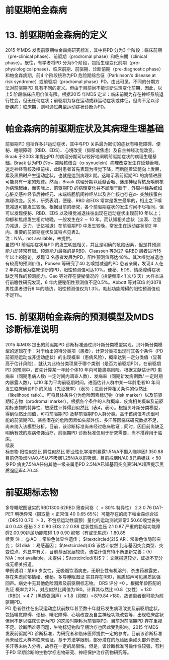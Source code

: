 # 前驱期帕金森病  
# 13. 前驱期帕金森病的定义  
2015 年MDS 发表前驱期帕金森病研究标准，其中将PD 分为3 个阶段：临床前期（pre-clinical phase）、前驱期（prodromal phase）和临床期（clinical phase）。既往，有学者将PD 分为5个阶段，包括生理变化前期（pre-physiological phase）、临床前期、前驱期、诊断前期（pre-diagnostic phase）和帕金森病期，前4 个阶段统称为PD 危险期综合征（Parkinson's disease at risk syndrome）或前驱期（prodromal phase）PD。由此可见，不同的分期方法对前驱期PD 具有不同的定义。但由于目前尚不能诊断生理变化前期，因此，以上5 阶段临床应用价值有限。根据2015 年MDS 定义：临床前期为存在神经系统退行性变，但无任何症状；前驱期为存在运动或非运动症状或体征，但尚不足以诊  
断疾病；临床期，则可通过典型运动症状诊断为PD。  
#  帕金森病的前驱期症状及其病理生理基础  
前驱期PD 包括许多非运动症状，其中与PD 关系最为密切的症状有嗅觉障碍、便秘、睡眠障碍（RBD、EDS）、心境改变（抑郁或焦虑）及自主神经功能改变。  
Braak 于2003 年提出PD 的病理分期可以较好地阐明前驱期症状的病理生理基础。Braak 认为PD 的$\alpha-$ 突触核蛋白（α-synuclein）病理改变发生在延髓舌咽、迷走神经背核及嗅前核，此时患者首先表现为嗅觉下降，而后随着延髓向上发展，累及黑质时产生运动症状，也就是达到病理3 期。这暗示着前驱期PD 的病情进展可能具有一定的规律。然而，Braak 病理分期以延髓舌咽、迷走神经背核及嗅前核为病理起始，而实际上，前驱期PD 的病理变化并不局限于脑干，外周神经系统如心脏交感神经节后神经元、末端结肠肌间神经丛以及杏仁核也存在$\alpha-$ 突触核蛋白病理改变。另外，研究表明，便秘、RBD 和EDS 常常是发生最早的，相比之下嗅觉减退可能发生较晚。根据目前的研究，各个前驱期症状的发生时间不尽相同，但可以发现便秘、RBD、EDS 以及嗅觉减退往往出现在运动症状出现前10 年以上；抑郁和焦虑发生相对较晚，一般发生在$2\sim10$ 年。而认知相关症状（淡漠、注意力减退、乏力、记忆减退）在前驱期PD 中发生较晚，常发生在运动症状前2 年内。重要的前驱期症状及其特点见表2。  
注：N/A，not available，未提供。  
虽然PD 前驱期症状与PD 的发生明显相关，并且是明确的危险因素，但是其预测能力却非常有限。预测能力最强的是RBD，Claassen 等对27 名RBD 患者进行15 年以上的随访，发现13 名患者发展为PD，阳性预测值高达$48\%$。其次嗅觉减退也有较高的预测价值，Ponsen 等研究了40 名嗅觉减退的PD 患者亲属，发现4 人在2 年内发展为临床诊断的PD，阳性预测值可达$10\%$。便秘、EDS、情感障碍症状缺乏可靠的预测能力。Gao 等对存在便秘情况的（排便频率$<\,1$ 次/3 天）大样本进行前瞻性研究发现，6 年内便秘阳性预测值不足$0.5\%$。Abbott 等对EDS 的3078 男性患者进行8 年的随访，阳性预测值仅为$1.3\%$。勃起功能障碍的阳性预测值也不足$1\%$。  
# 15. 前驱期帕金森病的预测模型及MDS 诊断标准说明  
2015 年MDS 提出的前驱期PD 诊断标准通过贝叶斯分类模型实现。贝叶斯分类模型的逻辑在于：对于给出的待分类项（患者），计算分类项出现时其各个条件（PD 前驱期运动或非运动症状）的出现概率（患病风险），概率达到一定分类值（显著高于估计风险），就认为此待分类项属于哪个类别（是否为前驱期PD）。在前驱期PD 的预测中，首先计算某一年龄个体10 年内可能患病风险。根据文献估计PD 患病率（同期患病人数/ 一定时间内调查人数）、发病率（同期新发病例数/ 一定时期内暴露人数），以10 年为平均前驱期时间，进而估计人群中某一年龄患者10 年间发生临床确诊PD 的风险（先证概率）（表3）；进而计算相关条件的似然比（likelihood ratio）。可将具体条件分为危险因素标记物（risk marker）以及前驱期标志物（prodromal marker）。根据各个条件的人群概率、疾病相关概率及前驱期标志物的特异性、敏感性计算得到似然比（表4，表5）。根据贝叶斯分类模型，得到似然比阈值，可将前驱期PD 及非前驱期PD人群分类。高于该阈值考虑很可能的前驱期PD。某些潜在的危险因素如头部外伤、多汗等因临床研究数据不足，尚未纳入该模型分析。目前，该诊断标准尚未经过临床验证；同时，因目前尚缺乏明确有效的疾病修饰治疗，前驱期PD 诊断标准仅用于研究需要，尚不推荐用于临床。  
续表  
标志物 阳性似然比 阴性似然比 职业性化学溶剂暴露1.5N/A不摄入咖啡因1.350.88目前仍吸烟N/A0.45从不吸烟1.25N/A以前吸烟，目前戒烟N/A0.8兄弟姐妹$<50$ 岁PD 病史7.5N/A任何其他一级亲属患PD 2.5N/A已知基因突变表5N/A超声提示黑质强回声4.70.45  
# 前驱期标志物  
多导睡眠图证实的RBD1300.62RBD  筛查问卷（ $>80\%$  特异性） 2.3 0.76 DAT-PET  明确异常（摄取量 $<$ 正常值 40 0.65 $65\%$）可能存在的阈下帕金森综合征（DRS10 0.70 $>3$，不包括运动性震颤）量化的运动测试异常3.50.60嗅觉丧失 4.0 0.43 便秘 2.2 0.80 EDS 2.2 0.88 症状性低血压 2.1 0.87 严重的勃起功能障碍2.00.90排尿功能障碍 1.9 0.90 抑郁（有或无焦虑）1.80.85  
续表
注： $\mathrm{@\,AD}$ ：常染色体显性遗传； $\textcircled{2}$ AR：常染色体隐形突变； $\mathrm{(3)}\,\mathrm{disk}$ ：易感基因； $\textcircled{4}$ 该估计似然 比与基因突变类型、突变位点、外显率有关，目前基因发展较快，该估计值有待不断更新完善；$\mathrm{{(5)\,N/A}}$：not available，未提供；$\textcircled{6}$？：文献报道较少，证据不充分或无相关报道。  
举例说明：某66 岁女性，无吸烟饮酒病史，无职业性有机溶剂、杀虫药暴露史，存在焦虑抑郁情绪、便秘。多导睡眠图证 实其存在RBD，黑质超声可见黑质区强回声。病史中无其他危险因素及前驱期标志物。 DRS  评分 $\mathrm{=}0$ 。根据年龄匹配的先证 概率为$2\%$，对应似然比阈值为180。计算其似然比$\mathrm{{=}}0.8$（女性）$\times\;130$（RBD）$\times\,4.7$（黑质强回声）$\times\,1.8$（抑郁）$=\!879.84\,>$180。故该患者很可能为前驱期$\mathrm{PD}$。  
PD 患者往往在出现运动症状前数年甚至数十年就已发生病理改变及前驱期症状，包括嗅觉障碍、便秘、睡眠障碍、心境改变及自主神经功能改变等，出现临床症状但尚不足以临床诊断为PD 的这段时期称为前驱期PD。目前对前驱期PD 存在重视不足、诊断困难等问题，生物标记物和早期治疗也因此受到影响。2015 年MDS 发表前驱期PD 诊断标准，为研究者和临床医师提供一定的参考。目前该诊断标准尚未经过大样本临床验证，基于方法学限制，部分潜在的危险因素如头部外伤史、多汗等未纳入分析，故存在一定的局限性。但是，该诊断标准可操作性较强，有利于PD 早期诊断的生物学标志物研究、神经保护治疗药物研究等。  
